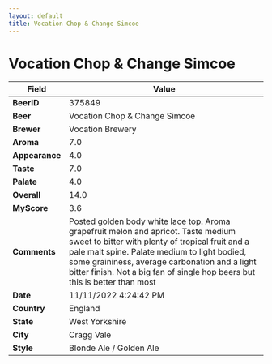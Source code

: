 ```yaml
---
layout: default
title: Vocation Chop & Change Simcoe
---
```


# Vocation Chop & Change Simcoe

| Field         | Value     |
|---------------|-----------|
| **BeerID** | 375849 |
| **Beer** | Vocation Chop & Change Simcoe |
| **Brewer** | Vocation Brewery |
| **Aroma** | 7.0 |
| **Appearance** | 4.0 |
| **Taste** | 7.0 |
| **Palate** | 4.0 |
| **Overall** | 14.0 |
| **MyScore** | 3.6 |
| **Comments** | Posted golden body white lace top. Aroma grapefruit melon and apricot. Taste medium sweet to bitter with plenty of tropical fruit and a pale malt spine. Palate medium to light bodied, some graininess, average carbonation and a light bitter finish. Not a big fan of single hop beers but this is better than most  |
| **Date** | 11/11/2022 4:24:42 PM |
| **Country** | England |
| **State** | West Yorkshire |
| **City** | Cragg Vale |
| **Style** | Blonde Ale / Golden Ale |
